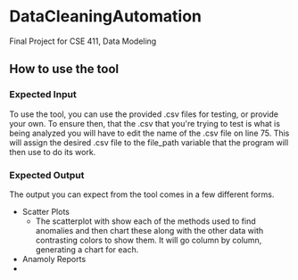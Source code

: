 # DataCleaningAutomation
Final Project for CSE 411, Data Modeling

## How to use the tool
### Expected Input
To use the tool, you can use the provided .csv files for testing, or provide your own. To ensure then, that the .csv that you're trying to test is what is being analyzed you will have to edit the name of the .csv file on line 75. This will assign the desired .csv file to the file_path variable that the program will then use to do its work. 

### Expected Output
The output you can expect from the tool comes in a few different forms.
* Scatter Plots
  * The scatterplot with show each of the methods used to find anomalies and then chart these along with the other data with contrasting colors to show them. It will go column by column, generating a chart for each.
* Anamoly Reports
* 

